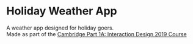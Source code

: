 # Holiday Weather App
A weather app designed for holiday goers.  
Made as part of the [Cambridge Part 1A: Interaction Design 2019 Course](https://www.cl.cam.ac.uk/teaching/1819/IntDesign/)

